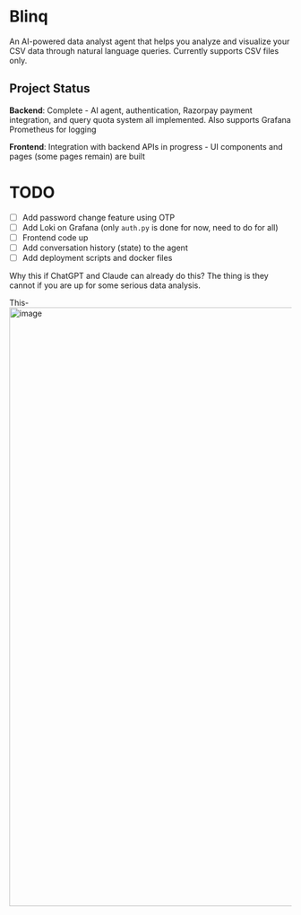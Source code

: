 # Blinq

An AI-powered data analyst agent that helps you analyze and visualize your CSV data through natural language queries. Currently supports CSV files only.

## Project Status

**Backend**: Complete - AI agent, authentication, Razorpay payment integration, and query quota system all implemented. Also supports Grafana Prometheus for logging

**Frontend**: Integration with backend APIs in progress - UI components and pages (some pages remain) are built

# TODO
- [ ] Add password change feature using OTP
- [ ] Add Loki on Grafana (only `auth.py` is done for now, need to do for all)
- [ ] Frontend code up
- [ ] Add conversation history (state) to the agent
- [ ] Add deployment scripts and docker files

Why this if ChatGPT and Claude can already do this?
The thing is they cannot if you are up for some serious data analysis. 

This-
<img width="1240" height="1068" alt="image" src="https://github.com/user-attachments/assets/ab74d82d-5bd2-4dce-a876-99c58245a181" />
